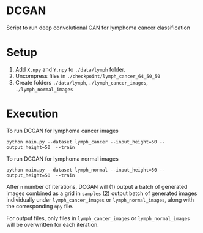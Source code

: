 # DCGAN

Script to run deep convolutional GAN for lymphoma cancer classification

# Setup

1. Add `X.npy` and `Y.npy` to `./data/lymph` folder.
2. Uncompress files in `./checkpoint/lymph_cancer_64_50_50` 
3. Create folders `./data/lymph`, `./lymph_cancer_images`, `./lymph_normal_images`

# Execution

To run DCGAN for lymphoma cancer images

`python main.py --dataset lymph_cancer --input_height=50 --output_height=50  --train`

To run DCGAN for lymphoma normal images

`python main.py --dataset lymph_normal --input_height=50 --output_height=50  --train`

After `n` number of iterations, DCGAN will (1) output a batch of generated images combined as a grid in `samples` (2) output batch of generated images individually under `lymph_cancer_images` or `lymph_normal_images`, along with the corresponding `npy` file. 

For output files, only files in `lymph_cancer_images` or `lymph_normal_images` will be overwritten for each iteration.

